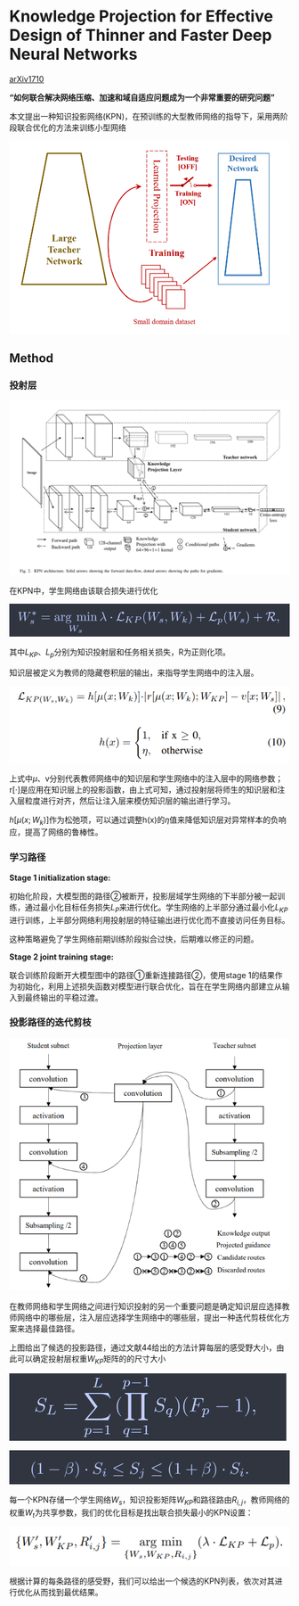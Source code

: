# Knowledge Projection for Effective Design of Thinner and Faster Deep Neural Networks

[arXiv1710](https://arxiv.org/abs/1710.09505)

**“如何联合解决网络压缩、加速和域自适应问题成为一个非常重要的研究问题”**

本文提出一种知识投影网络(KPN)，在预训练的大型教师网络的指导下，采用两阶段联合优化的方法来训练小型网络

![image-20240306092624160](./imgs/image-20240306092624160.png)



## Method

### 投射层

![image-20240306093036043](./imgs/image-20240306093036043.png)

在KPN中，学生网络由该联合损失进行优化

![image-20240306093458019](./imgs/image-20240306093458019.png)

其中$L_{KP}$、$L_p$分别为知识投射层和任务相关损失，R为正则化项。

知识层被定义为教师的隐藏卷积层的输出，来指导学生网络中的注入层。

![image-20240306093846944](./imgs/image-20240306093846944.png)

上式中$\mu$、v分别代表教师网络中的知识层和学生网络中的注入层中的网络参数；r[·]是应用在知识层上的投影函数，由上式可知，通过投射层将师生的知识层和注入层粒度进行对齐，然后让注入层来模仿知识层的输出进行学习。

$h[\mu(x;W_k)]$作为松弛项，可以通过调整h(x)的$\eta$值来降低知识层对异常样本的负响应，提高了网络的鲁棒性。



### 学习路径

**Stage 1 initialization stage:**

初始化阶段，大模型图的路径②被断开，投影层域学生网络的下半部分被一起训练，通过最小化目标任务损失$L_P$来进行优化。学生网络的上半部分通过最小化$L_{KP}$进行训练，上半部分网络利用投射层的特征输出进行优化而不直接访问任务目标。

这种策略避免了学生网络前期训练阶段拟合过快，后期难以修正的问题。

**Stage 2 joint training stage:**

联合训练阶段断开大模型图中的路径①重新连接路径②，使用stage 1的结果作为初始化，利用上述损失函数对模型进行联合优化，旨在在学生网络内部建立从输入到最终输出的平稳过渡。



### 投影路径的迭代剪枝

![image-20240306095803649](./imgs/image-20240306095803649.png)

在教师网络和学生网络之间进行知识投射的另一个重要问题是确定知识层应选择教师网络中的哪些层，注入层应选择学生网络中的哪些层，提出一种迭代剪枝优化方案来选择最佳路径。

上图给出了候选的投影路径，通过文献44给出的方法计算每层的感受野大小，由此可以确定投射层权重$W_{KP}$矩阵的的尺寸大小

![image-20240306100304036](./imgs/image-20240306100304036.png)

![image-20240306100851932](./imgs/image-20240306100851932.png)

每一个KPN存储一个学生网络$W_s$，知识投影矩阵$W_{KP}$和路径路由$R_{i,j}$，教师网络的权重$W_t$为共享参数，我们的优化目标是找出联合损失最小的KPN设置：

![image-20240306100621455](./imgs/image-20240306100621455.png)

根据计算的每条路径的感受野，我们可以给出一个候选的KPN列表，依次对其进行优化从而找到最优结果。

